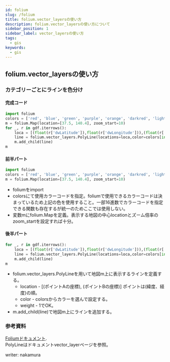 ```yaml
---
id: folium
slug: /folium
title: folium.vector_layersの使い方
description: folium.vector_layersの使い方について
sidebar_position: 1
sidebar_label: vector_layersの使い方
tags:
  - gis
keywords:
  - gis
---
```


## folium.vector_layersの使い方
### カテゴリーごとにラインを色分け
#### 完成コード
```python
import folium
colors = ['red', 'blue', 'green', 'purple', 'orange', 'darkred', 'lightred', 'beige', 'darkblue,' 'darkgreen', 'cadetblue', 'darkpurple', 'white', 'pink', 'lightblue', 'lightgreen', 'gray', 'black', 'lightgray']
m = folium.Map(location=[37.5, 140.4], zoom_start=10)
for _, r in gdf.iterrows():
    loca = [(float(r['dwLatitude']),float(r['dwLongitude'])),(float(r['upLatitude']),float(r['upLongitude']))]
    line = folium.vector_layers.PolyLine(locations=loca,color=colors[int(r['month'])],weight=1)
    m.add_child(line)
m
```

#### 前半パート
```python
import folium
colors = ['red', 'blue', 'green', 'purple', 'orange', 'darkred', 'lightred', 'beige', 'darkblue,' 'darkgreen', 'cadetblue', 'darkpurple', 'white', 'pink', 'lightblue', 'lightgreen', 'gray', 'black', 'lightgray']
m = folium.Map(location=[37.5, 140.4], zoom_start=10)
```
- foliumをimport
- colorsにて使用カラーコードを指定。foliumで使用できるカラーコードは決まっているため上記の色を使用すること。一部16進数でカラーコードを指定できる関数も存在するが統一のためここでは使用しない。
- 変数mにfolium.Mapを定義。表示する地図の中心locationとズーム倍率のzoom_startを設定すれば十分。
#### 後半パート
```python
for _, r in gdf.iterrows():
    loca = [(float(r['dwLatitude']),float(r['dwLongitude'])),(float(r['upLatitude']),float(r['upLongitude']))]
    line = folium.vector_layers.PolyLine(locations=loca,color=colors[int(r['month'])],weight=1)
    m.add_child(line)
m
```
- folium.vector_layers.PolyLineを用いて地図m上に表示するラインを定義する。
    - location - [(ポイントAの座標), (ポイントBの座標)] ポイントは(緯度、経度)の順。
    - color - colorsからカラーを選んで設定する。
    - weight - 1でOK。
- m.add_child(line)で地図m上にラインを追加する。

### 参考資料
[Foliumドキュメント](https://python-visualization.github.io/folium/).  
PolyLineはドキュメントvector_layerページを参照。

writer: nakamura